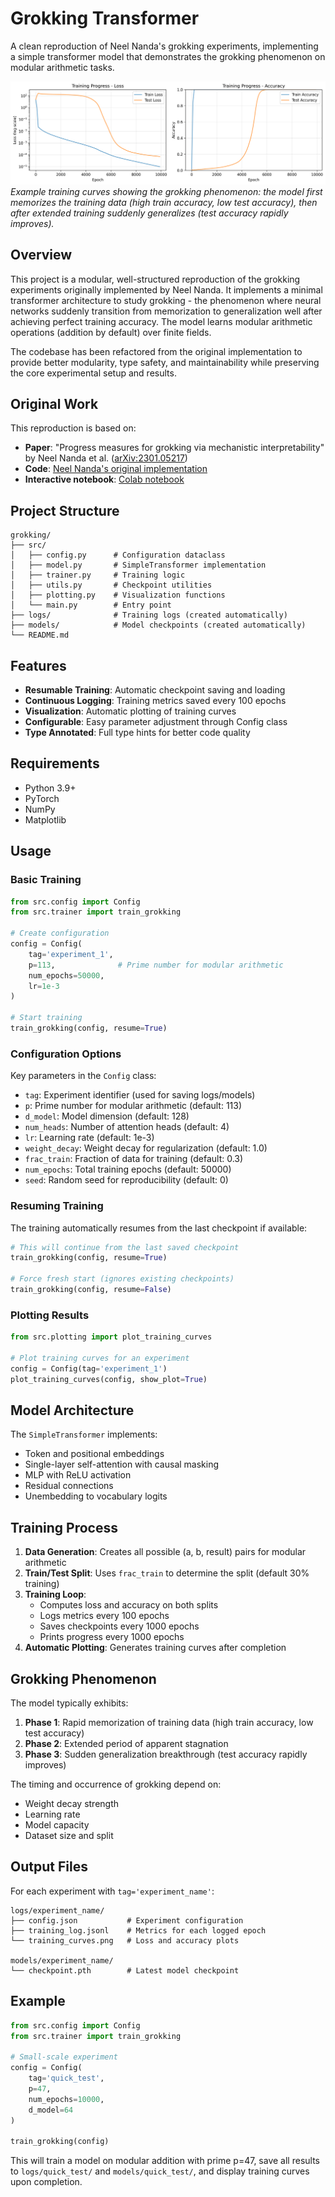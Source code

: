 # Grokking Transformer

A clean reproduction of Neel Nanda's grokking experiments, implementing a simple transformer model that demonstrates the grokking phenomenon on modular arithmetic tasks.

![Grokking Training Curves](logs/P_113/training_curves.png)
*Example training curves showing the grokking phenomenon: the model first memorizes the training data (high train accuracy, low test accuracy), then after extended training suddenly generalizes (test accuracy rapidly improves).*

## Overview

This project is a modular, well-structured reproduction of the grokking experiments originally implemented by Neel Nanda. It implements a minimal transformer architecture to study grokking - the phenomenon where neural networks suddenly transition from memorization to generalization well after achieving perfect training accuracy. The model learns modular arithmetic operations (addition by default) over finite fields.

The codebase has been refactored from the original implementation to provide better modularity, type safety, and maintainability while preserving the core experimental setup and results.

## Original Work

This reproduction is based on:
- **Paper**: "Progress measures for grokking via mechanistic interpretability" by Neel Nanda et al. ([arXiv:2301.05217](https://arxiv.org/abs/2301.05217))
- **Code**: [Neel Nanda's original implementation](https://github.com/neelnanda-io/Grokking)
- **Interactive notebook**: [Colab notebook](https://colab.research.google.com/drive/1F6_1_cWXE5M7WocUcpQWp3v8z4b1jL20)

## Project Structure

```
grokking/
├── src/
│   ├── config.py      # Configuration dataclass
│   ├── model.py       # SimpleTransformer implementation
│   ├── trainer.py     # Training logic
│   ├── utils.py       # Checkpoint utilities
│   ├── plotting.py    # Visualization functions
│   └── main.py        # Entry point
├── logs/              # Training logs (created automatically)
├── models/            # Model checkpoints (created automatically)
└── README.md
```

## Features

- **Resumable Training**: Automatic checkpoint saving and loading
- **Continuous Logging**: Training metrics saved every 100 epochs
- **Visualization**: Automatic plotting of training curves
- **Configurable**: Easy parameter adjustment through Config class
- **Type Annotated**: Full type hints for better code quality

## Requirements

- Python 3.9+
- PyTorch
- NumPy
- Matplotlib

## Usage

### Basic Training

```python
from src.config import Config
from src.trainer import train_grokking

# Create configuration
config = Config(
    tag='experiment_1',
    p=113,              # Prime number for modular arithmetic
    num_epochs=50000,
    lr=1e-3
)

# Start training
train_grokking(config, resume=True)
```

### Configuration Options

Key parameters in the `Config` class:

- `tag`: Experiment identifier (used for saving logs/models)
- `p`: Prime number for modular arithmetic (default: 113)
- `d_model`: Model dimension (default: 128)
- `num_heads`: Number of attention heads (default: 4)
- `lr`: Learning rate (default: 1e-3)
- `weight_decay`: Weight decay for regularization (default: 1.0)
- `frac_train`: Fraction of data for training (default: 0.3)
- `num_epochs`: Total training epochs (default: 50000)
- `seed`: Random seed for reproducibility (default: 0)

### Resuming Training

The training automatically resumes from the last checkpoint if available:

```python
# This will continue from the last saved checkpoint
train_grokking(config, resume=True)

# Force fresh start (ignores existing checkpoints)
train_grokking(config, resume=False)
```

### Plotting Results

```python
from src.plotting import plot_training_curves

# Plot training curves for an experiment
config = Config(tag='experiment_1')
plot_training_curves(config, show_plot=True)
```

## Model Architecture

The `SimpleTransformer` implements:

- Token and positional embeddings
- Single-layer self-attention with causal masking
- MLP with ReLU activation
- Residual connections
- Unembedding to vocabulary logits

## Training Process

1. **Data Generation**: Creates all possible (a, b, result) pairs for modular arithmetic
2. **Train/Test Split**: Uses `frac_train` to determine the split (default 30% training)
3. **Training Loop**: 
   - Computes loss and accuracy on both splits
   - Logs metrics every 100 epochs
   - Saves checkpoints every 1000 epochs
   - Prints progress every 1000 epochs
4. **Automatic Plotting**: Generates training curves after completion

## Grokking Phenomenon

The model typically exhibits:

1. **Phase 1**: Rapid memorization of training data (high train accuracy, low test accuracy)
2. **Phase 2**: Extended period of apparent stagnation
3. **Phase 3**: Sudden generalization breakthrough (test accuracy rapidly improves)

The timing and occurrence of grokking depend on:
- Weight decay strength
- Learning rate
- Model capacity
- Dataset size and split

## Output Files

For each experiment with `tag='experiment_name'`:

```
logs/experiment_name/
├── config.json           # Experiment configuration
├── training_log.jsonl    # Metrics for each logged epoch
└── training_curves.png   # Loss and accuracy plots

models/experiment_name/
└── checkpoint.pth        # Latest model checkpoint
```

## Example

```python
from src.config import Config
from src.trainer import train_grokking

# Small-scale experiment
config = Config(
    tag='quick_test',
    p=47,
    num_epochs=10000,
    d_model=64
)

train_grokking(config)
```

This will train a model on modular addition with prime p=47, save all results to `logs/quick_test/` and `models/quick_test/`, and display training curves upon completion.